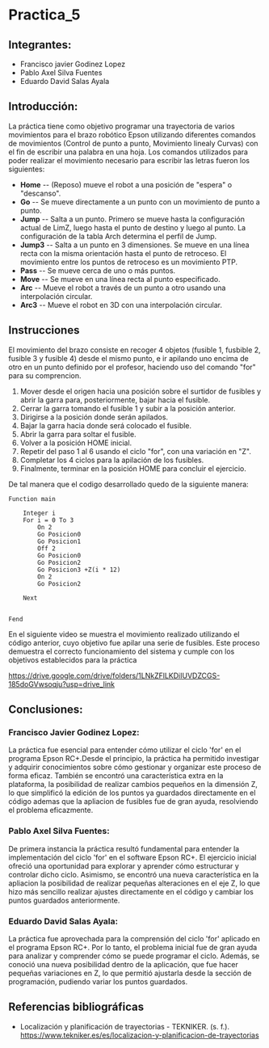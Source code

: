 # Practica_5
## Integrantes:  
- Francisco javier Godinez Lopez
- Pablo Axel Silva Fuentes
- Eduardo David Salas Ayala
## Introducción:  
La práctica tiene como objetivo programar una trayectoria de varios movimientos para el brazo robótico Epson utilizando diferentes comandos de movimientos (Control de punto a punto, Movimiento linealy Curvas) con el fin de escribir una palabra en una hoja. Los comandos utilizados para poder realizar el movimiento necesario para escribir las letras fueron los siguientes: 
-  **Home** -- (Reposo) mueve el robot a una posición de "espera" o "descanso".
-  **Go** -- Se mueve directamente a un punto con un movimiento de punto a punto.
-  **Jump** -- Salta a un punto. Primero se mueve hasta la configuración actual de LimZ, luego hasta el punto de destino y luego al punto. La configuración de la tabla Arch determina el perfil de Jump.
-  **Jump3** -- Salta a un punto en 3 dimensiones. Se mueve en una línea recta con la misma orientación hasta el punto de retroceso. El movimiento entre los puntos de retroceso es un movimiento PTP.
-  **Pass** -- Se mueve cerca de uno o más puntos.
-  **Move** -- Se mueve en una línea recta al punto especificado.
-  **Arc** -- Mueve el robot a través de un punto a otro usando una interpolación circular.
-  **Arc3** -- Mueve el robot en 3D con una interpolación circular.

## Instrucciones

El movimiento del brazo consiste en recoger 4 objetos (fusible 1, fusbible 2, fusible 3 y fusible 4) desde el mismo punto, e ir apilando uno encima de otro en un punto definido por el profesor, haciendo uso del comando "for" para su comprencion.
1. Mover desde el origen hacia una posición sobre el surtidor de fusibles y abrir la garra para, posteriormente, bajar hacia el fusible.
2. Cerrar la garra tomando el fusible 1 y subir a la posición anterior.
3. Dirigirse a la posición donde serán apilados.
4. Bajar la garra hacia donde será colocado el fusible.
5. Abrir la garra para soltar el fusible.
6. Volver a la posición HOME inicial.
7. Repetir del paso 1 al 6 usando el ciclo "for", con una variación en "Z".
8. Completar los 4 ciclos para la apilación de los fusibles.
9. Finalmente, terminar en la posición HOME para concluir el ejercicio.





De tal manera que el codigo desarrollado quedo de la siguiente manera:
```
Function main
	
	Integer i
	For i = 0 To 3
		On 2
		Go Posicion0
		Go Posicion1
		Off 2
		Go Posicion0
		Go Posicion2
		Go Posicion3 +Z(i * 12)
		On 2
		Go Posicion2
	
	Next
	

Fend
```

En el siguiente video se muestra el movimiento realizado utilizando el código anterior, cuyo objetivo fue apilar una serie de fusibles. Este proceso demuestra el correcto funcionamiento del sistema y cumple con los objetivos establecidos para la práctica

https://drive.google.com/drive/folders/1LNkZFlLKDiIUVDZCGS-185doGVwsoqju?usp=drive_link

## Conclusiones:  
### Francisco Javier Godinez Lopez:
La práctica fue esencial para entender cómo utilizar el ciclo 'for' en el programa Epson RC+.Desde el principio, la práctica ha permitido investigar y adquirir conocimientos sobre cómo gestionar y organizar este proceso de forma eficaz. También se encontró una característica extra en la plataforma, la posibilidad de realizar cambios pequeños en la dimensión Z, lo que simplificó la edición de los puntos ya guardados directamente en el código ademas que la apliacion de fusibles fue de gran ayuda, resolviendo el problema eficazmente.


### Pablo Axel Silva Fuentes: 
De primera instancia la práctica resultó fundamental para entender la implementación del ciclo 'for' en el software Epson RC+. El ejercicio inicial ofreció una oportunidad para explorar y aprender cómo estructurar y controlar dicho ciclo. Asimismo, se encontró una nueva característica en la apliacion la posibilidad de realizar pequeñas alteraciones en el eje Z, lo que hizo más sencillo realizar ajustes directamente en el código y cambiar los puntos guardados anteriormente.


### Eduardo David Salas Ayala: 
La práctica fue aprovechada para la comprensión del ciclo 'for' aplicado en el programa Epson RC+. Por lo tanto, el problema inicial fue de gran ayuda para analizar y comprender cómo se puede programar el ciclo. Además, se conoció una nueva posibilidad dentro de la aplicación, que fue hacer pequeñas variaciones en Z, lo que permitió ajustarla desde la sección de programación, pudiendo variar los puntos guardados.

## Referencias bibliográficas
- Localización y planificación de trayectorias - TEKNIKER. (s. f.). https://www.tekniker.es/es/localizacion-y-planificacion-de-trayectorias
